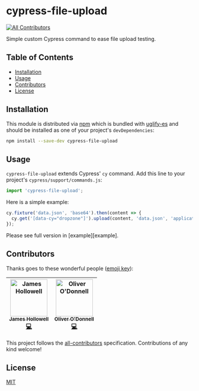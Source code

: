 # cypress-file-upload

[![All Contributors](https://img.shields.io/badge/all_contributors-2-orange.svg?style=flat-square)](#contributors)

Simple custom Cypress command to ease file upload testing.

## Table of Contents

- [Installation](#installation)
- [Usage](#usage)
- [Contributors](#contributors)
- [License](#license)

## Installation

This module is distributed via [npm][npm] which is bundled with [uglify-es][uglify-es] and should be installed as one of your project's `devDependencies`:

```bash
npm install --save-dev cypress-file-upload
```

## Usage

`cypress-file-upload` extends Cypress' `cy` command.
Add this line to your project's `cypress/support/commands.js`:

```javascript
import 'cypress-file-upload';
```

Here is a simple example:

```javascript
cy.fixture('data.json', 'base64').then(content => {
  cy.get('[data-cy="dropzone"]').upload(content, 'data.json', 'application/json');
});
```

Please see full version in [example][example].

## Contributors

Thanks goes to these wonderful people ([emoji key](https://github.com/all-contributors/all-contributors#emoji-key)):

<!-- ALL-CONTRIBUTORS-LIST:START - Do not remove or modify this section -->
<!-- prettier-ignore -->
| [<img src="https://avatars0.githubusercontent.com/u/2939703?v=4" width="100px;" alt="James Hollowell"/><br /><sub><b>James Hollowell</b></sub>](https://github.com/allout58)<br />[💻](https://github.com/abramenal/cypress-file-upload/commits?author=allout58 "Code") | [<img src="https://avatars2.githubusercontent.com/u/5886107?v=4" width="100px;" alt="Oliver O'Donnell"/><br /><sub><b>Oliver O'Donnell</b></sub>](http://www.ollie-odonnell.com)<br />[💻](https://github.com/abramenal/cypress-file-upload/commits?author=oliverodaa "Code") |
| :---: | :---: |
<!-- ALL-CONTRIBUTORS-LIST:END -->

This project follows the [all-contributors](https://github.com/all-contributors/all-contributors) specification. Contributions of any kind welcome!

## License

[MIT][mit]

[npm]: https://www.npmjs.com/
[uglify-es]: https://www.npmjs.com/package/uglify-es/
[mit]: https://opensource.org/licenses/MIT
